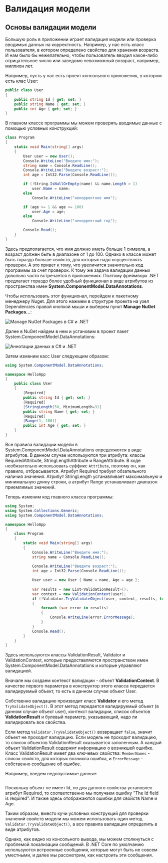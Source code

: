 # Валидация модели

## Основы валидации модели

Большую роль в приложении играет валидация модели или проверка вводимых данных на корректность. Например, у нас есть класс пользователя, 
в котором определено свойство для хранения возраста. И нам было бы нежелательно, чтобы пользователь вводил какое-либо отрицательное число или заведомо невозможный возвраст, 
например, миллион лет.

Например, пусть у нас есть проект консольного приложения, в котором есть клас User:

```cs
public class User
{
    public string Id { get; set; }
    public string Name { get; set; }
    public int Age { get; set; }
}
```

В главном классе программы мы можем проверять вводимые данные с помощью условных конструкций:

```cs
class Program
{
    static void Main(string[] args)
    {
        User user = new User();
        Console.WriteLine("Введите имя:");
        string name = Console.ReadLine();
        Console.WriteLine("Введите возраст:");
        int age = Int32.Parse(Console.ReadLine());

        if (!String.IsNullOrEmpty(name) && name.Length > 1)
            user.Name = name;
        else
            Console.WriteLine("некорректное имя");

        if (age >= 1 && age <= 100)
            user.Age = age;
        else
            Console.WriteLine("некорректный год");

        Console.Read();
    }
}
```

Здесь предполагается, что имя должно иметь больше 1 символа, а возраст должен быть в диапазоне от 1 до 100. Однако в классе может быть гораздо больше 
свойств, для которых надо осуществлять проверки. А это привет к тому, что увеличится значительно код программы за счет проверок. К тому же 
задача валидации данных довольно часто встречается в приложениях. Поэтому фреймворк .NET предлагает гораздо более удобный функционал 
в виде атрибутов из пространства имен **System.ComponentModel.DataAnnotations**.

Чтобы использовать этот функционал, перейдем к пакетному менеджеру Nuget. Для этого нажмем в структуре проекта на узел Dependencies правой кнопкой мыши и 
выберем пункт **Manage NuGet Packages...**:

![Manage NuGet Packages в C# и .NET](https://metanit.com/sharp/tutorial/./pics/26.6.png)

Далее в NuGet найдем в нем и установим в проект пакет System.ComponentModel.DataAnnotations:

![Аннотации данных в C# и .NET](https://metanit.com/sharp/tutorial/./pics/26.1.png)

Затем изменим касс User следующим образом:

```cs
using System.ComponentModel.DataAnnotations;

namespace HelloApp
{
    public class User
    {
        [Required]
        public string Id { get; set; }
        [Required]
        [StringLength(50, MinimumLength=3)]
        public string Name { get; set; }
        [Required]
        [Range(1, 100)]
        public int Age { get; set; }
    }
}
```

Все правила валидации модели в System.ComponentModel.DataAnnotations определяются в виде атрибутов. В данном случае используются три атрибута: 
классы RequiredAttribute, StringLengthAttribute и RangeAttribute. В коде необязательно использовать суффикс `Attribute`, поэтому он, 
как правило, отбрасывается. Атрибут Required требует обзательного наличия значения. Атрибут StringLength устанавливает максимальную и минимальную длину строки, 
а атрибут Range устанавливает диапазон приемлимых значений.

Теперь изменим код главного класса программы:

```cs
using System;
using System.Collections.Generic;
using System.ComponentModel.DataAnnotations;

namespace HelloApp
{
    class Program
    {
        static void Main(string[] args)
        {
            Console.WriteLine("Введите имя:");
            string name = Console.ReadLine();
            
            Console.WriteLine("Введите возраст:");
            int age = Int32.Parse(Console.ReadLine());

            User user = new User { Name = name, Age = age };
            
            var results = new List<ValidationResult>();
            var context = new ValidationContext(user);
            if (!Validator.TryValidateObject(user, context, results, true))
            {
                foreach (var error in results)
                {
                    Console.WriteLine(error.ErrorMessage);
                }
            }
            Console.Read();
        }
    }
}
```

Здесь используются классы ValidationResult, Validator и ValidationContext, которые предоставляются пространством имен System.ComponentModel.DataAnnotations 
и которые управляют валидацией.

Вначале мы создаем контекст валидации - объект **ValidationContext**. В качестве первого параметра в конструктор этого класса 
передается валидируемый объект, то есть в данном случае объект User.

Собственно валидацию производит класс **Validator** и его метод `TryValidateObject()`. В этот метод передается 
валидируемый объект (в данном случае объект user), контекст валидации, список объектов **ValidationResult** и булевый параметр, 
указывающий, надо ли валидировать все свойства.

Если метод `Validator.TryValidateObject()` возвращает `false`, значит объект не проходит валидацию. Если модель не проходит валидацию, 
то список объектов ValidationResult оказывается заполенным. А каждый объект ValidationResult содержит информацию о возникшей ошибке. Класс ValidationResult 
имеет два ключевых свойства: `MemberNames` - список свойств, для которых возникла ошибка, и `ErrorMessage` - собственно сообщение об ошибке.

Например, введем недопустимые данные:

```

```

Поскольку объект не имеет Id, но для данного свойства установлен атрибут Required, то соответственно мы получаем ошибку "The Id field is required". И также 
здесь отображаются ошибки для свойств Name и Age.

Таким образом, вместо кучи условных конструкций для проверки значений свойств модели мы можем использовать один метод `Validator.TryValidateObject()`, 
а все правила валидации определить в виде атрибутов.

Однако, как видно из консольного вывода, мы можем столкнуться с проблемой локализации сообщений. В .NET Core по умолчанию используются встроенные сообщения, которые могут 
быть не совсем уместными, и далее мы рассмотрим, как настроить эти сообщения.

